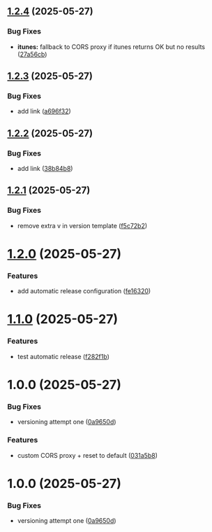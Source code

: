 ## [1.2.4](https://github.com/DankTechnologies/Podds/compare/v1.2.3...v1.2.4) (2025-05-27)


### Bug Fixes

* **itunes:** fallback to CORS proxy if itunes returns OK but no results ([27a56cb](https://github.com/DankTechnologies/Podds/commit/27a56cb829e74f93d83a6728e11aef74a204a41c))

## [1.2.3](https://github.com/DankTechnologies/Podds/compare/v1.2.2...v1.2.3) (2025-05-27)


### Bug Fixes

* add link ([a696f32](https://github.com/DankTechnologies/Podds/commit/a696f32d5868e7e272990249e7b60c2cb13492b5))

## [1.2.2](https://github.com/DankTechnologies/Podds/compare/v1.2.1...v1.2.2) (2025-05-27)


### Bug Fixes

* add link ([38b84b8](https://github.com/DankTechnologies/Podds/commit/38b84b8c5769aa3a1a3b8fc3a2f0caaca3bab07d))

## [1.2.1](https://github.com/DankTechnologies/Podds/compare/v1.2.0...v1.2.1) (2025-05-27)


### Bug Fixes

* remove extra v in version template ([f5c72b2](https://github.com/DankTechnologies/Podds/commit/f5c72b28170aefe1a10a7b4a1d80207b586cdd86))

# [1.2.0](https://github.com/DankTechnologies/Podds/compare/v1.1.0...v1.2.0) (2025-05-27)


### Features

* add automatic release configuration ([fe16320](https://github.com/DankTechnologies/Podds/commit/fe16320777f997ab5e33406afd2048576e97e6eb))

# [1.1.0](https://github.com/DankTechnologies/Podds/compare/v1.0.0...v1.1.0) (2025-05-27)


### Features

* test automatic release ([f282f1b](https://github.com/DankTechnologies/Podds/commit/f282f1bdffa3959caa57459bf6e6fd146d8c835d))

# 1.0.0 (2025-05-27)


### Bug Fixes

* versioning attempt one ([0a9650d](https://github.com/DankTechnologies/Podds/commit/0a9650db86861cd14b787662b82bf94399b58b8f))


### Features

* custom CORS proxy + reset to default ([031a5b8](https://github.com/DankTechnologies/Podds/commit/031a5b8034a6833410b5914bbd446dfc115d46f1))

# 1.0.0 (2025-05-27)


### Bug Fixes

* versioning attempt one ([0a9650d](https://github.com/DankTechnologies/Podds/commit/0a9650db86861cd14b787662b82bf94399b58b8f))
